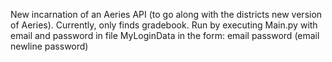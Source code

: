 New incarnation of an Aeries API (to go along with the districts new version of Aeries). Currently, only finds gradebook. Run by executing Main.py with email and password in file MyLoginData in the form:
email
password
(email newline password)
